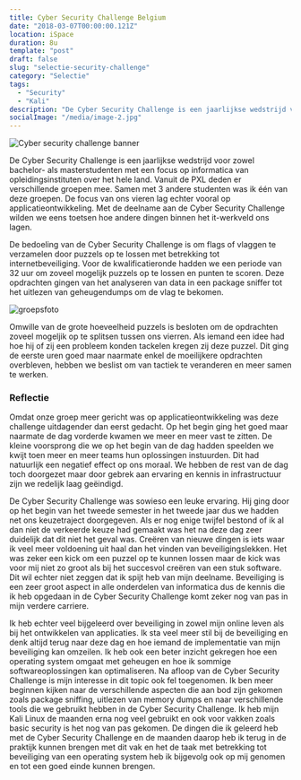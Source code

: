 ```yaml
---
title: Cyber Security Challenge Belgium
date: "2018-03-07T00:00:00.121Z"
location: iSpace
duration: 8u
template: "post"
draft: false
slug: "selectie-security-challenge"
category: "Selectie"
tags:
  - "Security"
  - "Kali"
description: "De Cyber Security Challenge is een jaarlijkse wedstrijd voor zowel bachelor- als masterstudenten met een focus op informatica van opleidingsinstituten over het hele land ..."
socialImage: "/media/image-2.jpg"
---
```


![Cyber security challenge banner](/media/portfolio/csc-post-challenge.png)

De Cyber Security Challenge is een jaarlijkse wedstrijd voor zowel bachelor- als masterstudenten met een focus op informatica van opleidingsinstituten over het hele land. Vanuit de PXL deden er verschillende groepen mee. Samen met 3 andere studenten was ik één van deze groepen. De focus van ons vieren lag echter vooral op applicatieontwikkeling. Met de deelname aan de Cyber Security Challenge wilden we eens toetsen hoe andere dingen binnen het it-werkveld ons lagen.

De bedoeling van de Cyber Security Challenge is om flags of vlaggen te verzamelen door puzzels op te lossen met betrekking tot internetbeveiliging. Voor de kwalificatieronde hadden we een periode van 32 uur om zoveel mogelijk puzzels op te lossen en punten te scoren. Deze opdrachten gingen van het analyseren van data in een package sniffer tot het uitlezen van geheugendumps om de vlag te bekomen.

![groepsfoto](/media/portfolio/kali.jpg)

Omwille van de grote hoeveelheid puzzels is besloten om de opdrachten zoveel mogeljik op te splitsen tussen ons vierren. Als iemand een idee had hoe hij of zij een probleem konden tackelen kregen zij deze puzzel. Dit ging de eerste uren goed maar naarmate enkel de moeilijkere opdrachten overbleven, hebben we beslist om van tactiek te veranderen en meer samen te werken.

### Reflectie

Omdat onze groep meer gericht was op applicatieontwikkeling was deze challenge uitdagender dan eerst gedacht. Op het begin ging het goed maar naarmate de dag vorderde kwamen we meer en meer vast te zitten. De kleine voorsprong die we op het begin van de dag hadden speelden we kwijt toen meer en meer teams hun oplossingen instuurden. Dit had natuurlijk een negatief effect op ons moraal. We hebben de rest van de dag toch doorgezet maar door gebrek aan ervaring en kennis in infrastructuur zijn we redelijk laag geëindigd.

De Cyber Security Challenge was sowieso een leuke ervaring. Hij ging door op het begin van het tweede semester in het tweede jaar dus we hadden net ons keuzetraject doorgegeven. Als er nog enige twijfel bestond of ik al dan niet de verkeerde keuze had gemaakt was het na deze dag zeer duidelijk dat dit niet het geval was. Creëren van nieuwe dingen is iets waar ik veel meer voldoening uit haal dan het vinden van beveiligingslekken. Het was zeker een kick om een puzzel op te kunnen lossen maar de kick was voor mij niet zo groot als bij het succesvol creëren van een stuk software. Dit wil echter niet zeggen dat ik spijt heb van mijn deelname. Beveiliging is een zeer groot aspect in alle onderdelen van informatica dus de kennis die ik heb opgedaan in de Cyber Security Challenge komt zeker nog van pas in mijn verdere carriere.

Ik heb echter veel bijgeleerd over beveiliging in zowel mijn online leven als bij het ontwikkelen van applicaties. Ik sta veel meer stil bij de beveiliging en denk altijd terug naar deze dag en hoe iemand de implementatie van mijn beveiliging kan omzeilen. Ik heb ook een beter inzicht gekregen hoe een operating system omgaat met geheugen en hoe ik sommige softwareoplossingen kan optimaliseren. Na afloop van de Cyber Security Challenge is mijn interesse in dit topic ook fel toegenomen. Ik ben meer beginnen kijken naar de verschillende aspecten die aan bod zijn gekomen zoals package sniffing, uitlezen van memory dumps en naar verschillende tools die we gebruikt hebben in de Cyber Security Challenge. Ik heb mijn Kali Linux de maanden erna nog veel gebruikt en ook voor vakken zoals basic security is het nog van pas gekomen. De dingen die ik geleerd heb met de Cyber Security Challenge en de maanden daarop heb ik terug in de praktijk kunnen brengen met dit vak en het de taak met betrekking tot beveiliging van een operating system heb ik bijgevolg ook op mij genomen en tot een goed einde kunnen brengen.
